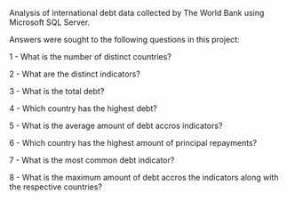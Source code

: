 Analysis of international debt data collected by The World Bank using Microsoft SQL Server.


Answers were sought to the following questions in this project:


1 - What is the number of distinct countries?

2 - What are the distinct indicators?

3 - What is the total debt?

4 - Which country has the highest debt?

5 - What is the average amount of debt accros indicators?

6 - Which country has the highest amount of principal repayments?

7 - What is the most common debt indicator?

8 - What is the maximum amount of debt accros the indicators along with the respective countries?

